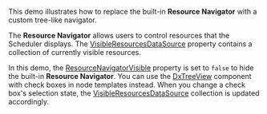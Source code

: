 This demo illustrates how to replace the built-in **Resource Navigator** with a custom tree-like navigator.

The **Resource Navigator** allows users to control resources that the Scheduler displays. The [VisibleResourcesDataSource](https://docs.devexpress.com/Blazor/DevExpress.Blazor.DxScheduler.VisibleResourcesDataSource) property contains a collection of currently visible resources.

In this demo, the [ResourceNavigatorVisible](https://docs.devexpress.com/Blazor/DevExpress.Blazor.DxScheduler.ResourceNavigatorVisible) property is set to `false` to hide the built-in **Resource Navigator**. You can use the [DxTreeView](https://docs.devexpress.com/Blazor/DevExpress.Blazor.DxTreeView) component with check boxes in node templates instead. When you change a check box's selection state, the [VisibleResourcesDataSource](https://docs.devexpress.com/Blazor/DevExpress.Blazor.DxScheduler.VisibleResourcesDataSource) collection is updated accordingly.